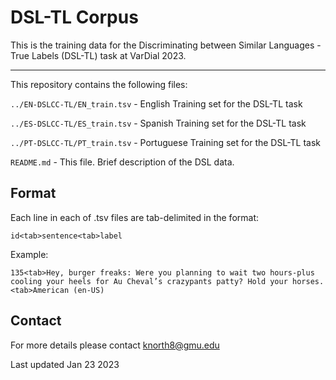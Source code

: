 <h1>DSL-TL Corpus</h1>

This is the training data for the Discriminating between Similar Languages - True Labels (DSL-TL) task at VarDial 2023.

<hr />

This repository contains the following files:

`../EN-DSLCC-TL/EN_train.tsv`               - English Training set for the DSL-TL task 

`../ES-DSLCC-TL/ES_train.tsv` 							- Spanish Training set for the DSL-TL task 

`../PT-DSLCC-TL/PT_train.tsv` 							- Portuguese Training set for the DSL-TL task 

`README.md` 								                - This file. Brief description of the DSL data. 

<h2>Format</h2>

Each line in each of .tsv files are tab-delimited in the format:

`id<tab>sentence<tab>label`

Example: 

`135<tab>Hey, burger freaks: Were you planning to wait two hours-plus cooling your heels for Au Cheval’s crazypants patty? Hold your horses.<tab>American (en-US)`

<h2>Contact</h2>

For more details please contact knorth8@gmu.edu

Last updated Jan 23 2023

